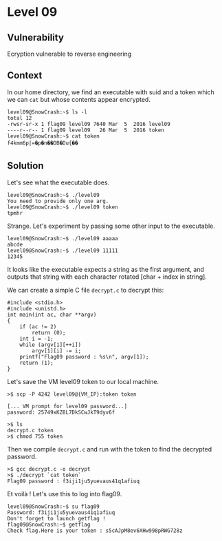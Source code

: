 # Level 09

## Vulnerability

Ecryption vulnerable to reverse engineering

## Context

In our home directory, we find an executable with suid and a token which we can ```cat``` but whose contents appear encrypted. 
```
level09@SnowCrash:~$ ls -l
total 12
-rwsr-sr-x 1 flag09 level09 7640 Mar  5  2016 level09
----r--r-- 1 flag09 level09   26 Mar  5  2016 token
level09@SnowCrash:~$ cat token
f4kmm6p|=�p�n��DB�Du{��
```

## Solution

Let's see what the executable does.
```
level09@SnowCrash:~$ ./level09
You need to provide only one arg.
level09@SnowCrash:~$ ./level09 token
tpmhr
```
Strange. Let's experiment by passing some other input to the executable. 
```
level09@SnowCrash:~$ ./level09 aaaaa
abcde
level09@SnowCrash:~$ ./level09 11111
12345
```
It looks like the executable expects a string as the first argument, and outputs that string with each character rotated [char + index in string].

We can create a simple C file ```decrypt.c``` to decrypt this:
```
#include <stdio.h>
#include <unistd.h>
int main(int ac, char **argv)
{
	if (ac != 2)
		return (0);
	int i = -1;
	while (argv[1][++i])
		argv[1][i] -= i;
	printf("Flag09 password : %s\n", argv[1]);
	return (1);
}
```
Let's save the VM level09 token to our local machine.
```
>$ scp -P 4242 level09@{VM_IP}:token token

[... VM prompt for level09 password...]
password: 25749xKZ8L7DkSCwJkT9dyv6f

>$ ls
decrypt.c token
>$ chmod 755 token
```
Then we compile ```decrypt.c``` and run with the token to find the decrypted password.
```
>$ gcc decrypt.c -o decrypt
>$ ./decrypt `cat token`
Flag09 password : f3iji1ju5yuevaus41q1afiuq
```
Et voilà ! Let's use this to log into flag09.
```
level09@SnowCrash:~$ su flag09
Password: f3iji1ju5yuevaus41q1afiuq
Don't forget to launch getflag !
flag09@SnowCrash:~$ getflag
Check flag.Here is your token : s5cAJpM8ev6XHw998pRWG728z
```
